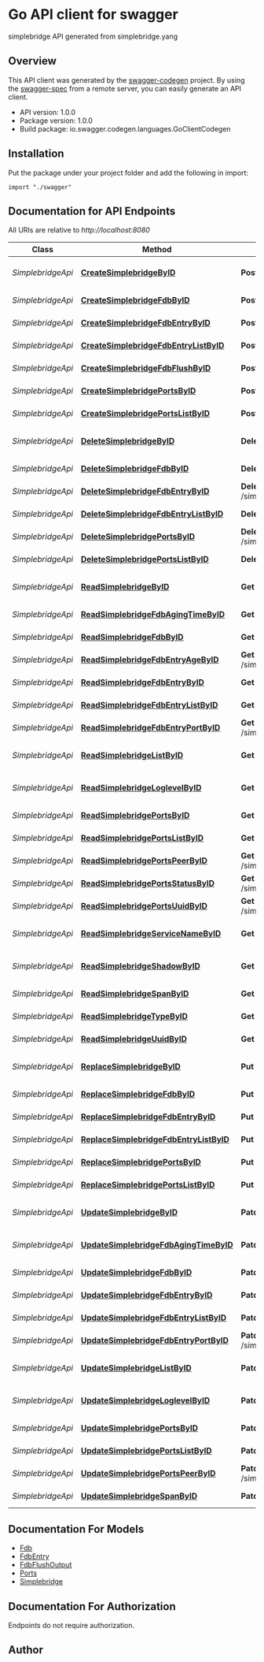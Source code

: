 # Go API client for swagger

simplebridge API generated from simplebridge.yang

## Overview
This API client was generated by the [swagger-codegen](https://github.com/swagger-api/swagger-codegen) project.  By using the [swagger-spec](https://github.com/swagger-api/swagger-spec) from a remote server, you can easily generate an API client.

- API version: 1.0.0
- Package version: 1.0.0
- Build package: io.swagger.codegen.languages.GoClientCodegen

## Installation
Put the package under your project folder and add the following in import:
```golang
import "./swagger"
```

## Documentation for API Endpoints

All URIs are relative to *http://localhost:8080*

Class | Method | HTTP request | Description
------------ | ------------- | ------------- | -------------
*SimplebridgeApi* | [**CreateSimplebridgeByID**](docs/SimplebridgeApi.md#createsimplebridgebyid) | **Post** /simplebridge/{name}/ | Create simplebridge by ID
*SimplebridgeApi* | [**CreateSimplebridgeFdbByID**](docs/SimplebridgeApi.md#createsimplebridgefdbbyid) | **Post** /simplebridge/{name}/fdb/ | Create fdb by ID
*SimplebridgeApi* | [**CreateSimplebridgeFdbEntryByID**](docs/SimplebridgeApi.md#createsimplebridgefdbentrybyid) | **Post** /simplebridge/{name}/fdb/entry/{address}/ | Create entry by ID
*SimplebridgeApi* | [**CreateSimplebridgeFdbEntryListByID**](docs/SimplebridgeApi.md#createsimplebridgefdbentrylistbyid) | **Post** /simplebridge/{name}/fdb/entry/ | Create entry by ID
*SimplebridgeApi* | [**CreateSimplebridgeFdbFlushByID**](docs/SimplebridgeApi.md#createsimplebridgefdbflushbyid) | **Post** /simplebridge/{name}/fdb/flush/ | Create flush by ID
*SimplebridgeApi* | [**CreateSimplebridgePortsByID**](docs/SimplebridgeApi.md#createsimplebridgeportsbyid) | **Post** /simplebridge/{name}/ports/{ports_name}/ | Create ports by ID
*SimplebridgeApi* | [**CreateSimplebridgePortsListByID**](docs/SimplebridgeApi.md#createsimplebridgeportslistbyid) | **Post** /simplebridge/{name}/ports/ | Create ports by ID
*SimplebridgeApi* | [**DeleteSimplebridgeByID**](docs/SimplebridgeApi.md#deletesimplebridgebyid) | **Delete** /simplebridge/{name}/ | Delete simplebridge by ID
*SimplebridgeApi* | [**DeleteSimplebridgeFdbByID**](docs/SimplebridgeApi.md#deletesimplebridgefdbbyid) | **Delete** /simplebridge/{name}/fdb/ | Delete fdb by ID
*SimplebridgeApi* | [**DeleteSimplebridgeFdbEntryByID**](docs/SimplebridgeApi.md#deletesimplebridgefdbentrybyid) | **Delete** /simplebridge/{name}/fdb/entry/{address}/ | Delete entry by ID
*SimplebridgeApi* | [**DeleteSimplebridgeFdbEntryListByID**](docs/SimplebridgeApi.md#deletesimplebridgefdbentrylistbyid) | **Delete** /simplebridge/{name}/fdb/entry/ | Delete entry by ID
*SimplebridgeApi* | [**DeleteSimplebridgePortsByID**](docs/SimplebridgeApi.md#deletesimplebridgeportsbyid) | **Delete** /simplebridge/{name}/ports/{ports_name}/ | Delete ports by ID
*SimplebridgeApi* | [**DeleteSimplebridgePortsListByID**](docs/SimplebridgeApi.md#deletesimplebridgeportslistbyid) | **Delete** /simplebridge/{name}/ports/ | Delete ports by ID
*SimplebridgeApi* | [**ReadSimplebridgeByID**](docs/SimplebridgeApi.md#readsimplebridgebyid) | **Get** /simplebridge/{name}/ | Read simplebridge by ID
*SimplebridgeApi* | [**ReadSimplebridgeFdbAgingTimeByID**](docs/SimplebridgeApi.md#readsimplebridgefdbagingtimebyid) | **Get** /simplebridge/{name}/fdb/aging-time/ | Read aging-time by ID
*SimplebridgeApi* | [**ReadSimplebridgeFdbByID**](docs/SimplebridgeApi.md#readsimplebridgefdbbyid) | **Get** /simplebridge/{name}/fdb/ | Read fdb by ID
*SimplebridgeApi* | [**ReadSimplebridgeFdbEntryAgeByID**](docs/SimplebridgeApi.md#readsimplebridgefdbentryagebyid) | **Get** /simplebridge/{name}/fdb/entry/{address}/age/ | Read age by ID
*SimplebridgeApi* | [**ReadSimplebridgeFdbEntryByID**](docs/SimplebridgeApi.md#readsimplebridgefdbentrybyid) | **Get** /simplebridge/{name}/fdb/entry/{address}/ | Read entry by ID
*SimplebridgeApi* | [**ReadSimplebridgeFdbEntryListByID**](docs/SimplebridgeApi.md#readsimplebridgefdbentrylistbyid) | **Get** /simplebridge/{name}/fdb/entry/ | Read entry by ID
*SimplebridgeApi* | [**ReadSimplebridgeFdbEntryPortByID**](docs/SimplebridgeApi.md#readsimplebridgefdbentryportbyid) | **Get** /simplebridge/{name}/fdb/entry/{address}/port/ | Read port by ID
*SimplebridgeApi* | [**ReadSimplebridgeListByID**](docs/SimplebridgeApi.md#readsimplebridgelistbyid) | **Get** /simplebridge/ | Read simplebridge by ID
*SimplebridgeApi* | [**ReadSimplebridgeLoglevelByID**](docs/SimplebridgeApi.md#readsimplebridgeloglevelbyid) | **Get** /simplebridge/{name}/loglevel/ | Read loglevel by ID
*SimplebridgeApi* | [**ReadSimplebridgePortsByID**](docs/SimplebridgeApi.md#readsimplebridgeportsbyid) | **Get** /simplebridge/{name}/ports/{ports_name}/ | Read ports by ID
*SimplebridgeApi* | [**ReadSimplebridgePortsListByID**](docs/SimplebridgeApi.md#readsimplebridgeportslistbyid) | **Get** /simplebridge/{name}/ports/ | Read ports by ID
*SimplebridgeApi* | [**ReadSimplebridgePortsPeerByID**](docs/SimplebridgeApi.md#readsimplebridgeportspeerbyid) | **Get** /simplebridge/{name}/ports/{ports_name}/peer/ | Read peer by ID
*SimplebridgeApi* | [**ReadSimplebridgePortsStatusByID**](docs/SimplebridgeApi.md#readsimplebridgeportsstatusbyid) | **Get** /simplebridge/{name}/ports/{ports_name}/status/ | Read status by ID
*SimplebridgeApi* | [**ReadSimplebridgePortsUuidByID**](docs/SimplebridgeApi.md#readsimplebridgeportsuuidbyid) | **Get** /simplebridge/{name}/ports/{ports_name}/uuid/ | Read uuid by ID
*SimplebridgeApi* | [**ReadSimplebridgeServiceNameByID**](docs/SimplebridgeApi.md#readsimplebridgeservicenamebyid) | **Get** /simplebridge/{name}/service-name/ | Read service-name by ID
*SimplebridgeApi* | [**ReadSimplebridgeShadowByID**](docs/SimplebridgeApi.md#readsimplebridgeshadowbyid) | **Get** /simplebridge/{name}/shadow/ | Read shadow by ID
*SimplebridgeApi* | [**ReadSimplebridgeSpanByID**](docs/SimplebridgeApi.md#readsimplebridgespanbyid) | **Get** /simplebridge/{name}/span/ | Read span by ID
*SimplebridgeApi* | [**ReadSimplebridgeTypeByID**](docs/SimplebridgeApi.md#readsimplebridgetypebyid) | **Get** /simplebridge/{name}/type/ | Read type by ID
*SimplebridgeApi* | [**ReadSimplebridgeUuidByID**](docs/SimplebridgeApi.md#readsimplebridgeuuidbyid) | **Get** /simplebridge/{name}/uuid/ | Read uuid by ID
*SimplebridgeApi* | [**ReplaceSimplebridgeByID**](docs/SimplebridgeApi.md#replacesimplebridgebyid) | **Put** /simplebridge/{name}/ | Replace simplebridge by ID
*SimplebridgeApi* | [**ReplaceSimplebridgeFdbByID**](docs/SimplebridgeApi.md#replacesimplebridgefdbbyid) | **Put** /simplebridge/{name}/fdb/ | Replace fdb by ID
*SimplebridgeApi* | [**ReplaceSimplebridgeFdbEntryByID**](docs/SimplebridgeApi.md#replacesimplebridgefdbentrybyid) | **Put** /simplebridge/{name}/fdb/entry/{address}/ | Replace entry by ID
*SimplebridgeApi* | [**ReplaceSimplebridgeFdbEntryListByID**](docs/SimplebridgeApi.md#replacesimplebridgefdbentrylistbyid) | **Put** /simplebridge/{name}/fdb/entry/ | Replace entry by ID
*SimplebridgeApi* | [**ReplaceSimplebridgePortsByID**](docs/SimplebridgeApi.md#replacesimplebridgeportsbyid) | **Put** /simplebridge/{name}/ports/{ports_name}/ | Replace ports by ID
*SimplebridgeApi* | [**ReplaceSimplebridgePortsListByID**](docs/SimplebridgeApi.md#replacesimplebridgeportslistbyid) | **Put** /simplebridge/{name}/ports/ | Replace ports by ID
*SimplebridgeApi* | [**UpdateSimplebridgeByID**](docs/SimplebridgeApi.md#updatesimplebridgebyid) | **Patch** /simplebridge/{name}/ | Update simplebridge by ID
*SimplebridgeApi* | [**UpdateSimplebridgeFdbAgingTimeByID**](docs/SimplebridgeApi.md#updatesimplebridgefdbagingtimebyid) | **Patch** /simplebridge/{name}/fdb/aging-time/ | Update aging-time by ID
*SimplebridgeApi* | [**UpdateSimplebridgeFdbByID**](docs/SimplebridgeApi.md#updatesimplebridgefdbbyid) | **Patch** /simplebridge/{name}/fdb/ | Update fdb by ID
*SimplebridgeApi* | [**UpdateSimplebridgeFdbEntryByID**](docs/SimplebridgeApi.md#updatesimplebridgefdbentrybyid) | **Patch** /simplebridge/{name}/fdb/entry/{address}/ | Update entry by ID
*SimplebridgeApi* | [**UpdateSimplebridgeFdbEntryListByID**](docs/SimplebridgeApi.md#updatesimplebridgefdbentrylistbyid) | **Patch** /simplebridge/{name}/fdb/entry/ | Update entry by ID
*SimplebridgeApi* | [**UpdateSimplebridgeFdbEntryPortByID**](docs/SimplebridgeApi.md#updatesimplebridgefdbentryportbyid) | **Patch** /simplebridge/{name}/fdb/entry/{address}/port/ | Update port by ID
*SimplebridgeApi* | [**UpdateSimplebridgeListByID**](docs/SimplebridgeApi.md#updatesimplebridgelistbyid) | **Patch** /simplebridge/ | Update simplebridge by ID
*SimplebridgeApi* | [**UpdateSimplebridgeLoglevelByID**](docs/SimplebridgeApi.md#updatesimplebridgeloglevelbyid) | **Patch** /simplebridge/{name}/loglevel/ | Update loglevel by ID
*SimplebridgeApi* | [**UpdateSimplebridgePortsByID**](docs/SimplebridgeApi.md#updatesimplebridgeportsbyid) | **Patch** /simplebridge/{name}/ports/{ports_name}/ | Update ports by ID
*SimplebridgeApi* | [**UpdateSimplebridgePortsListByID**](docs/SimplebridgeApi.md#updatesimplebridgeportslistbyid) | **Patch** /simplebridge/{name}/ports/ | Update ports by ID
*SimplebridgeApi* | [**UpdateSimplebridgePortsPeerByID**](docs/SimplebridgeApi.md#updatesimplebridgeportspeerbyid) | **Patch** /simplebridge/{name}/ports/{ports_name}/peer/ | Update peer by ID
*SimplebridgeApi* | [**UpdateSimplebridgeSpanByID**](docs/SimplebridgeApi.md#updatesimplebridgespanbyid) | **Patch** /simplebridge/{name}/span/ | Update span by ID


## Documentation For Models

 - [Fdb](docs/Fdb.md)
 - [FdbEntry](docs/FdbEntry.md)
 - [FdbFlushOutput](docs/FdbFlushOutput.md)
 - [Ports](docs/Ports.md)
 - [Simplebridge](docs/Simplebridge.md)


## Documentation For Authorization
 Endpoints do not require authorization.


## Author




